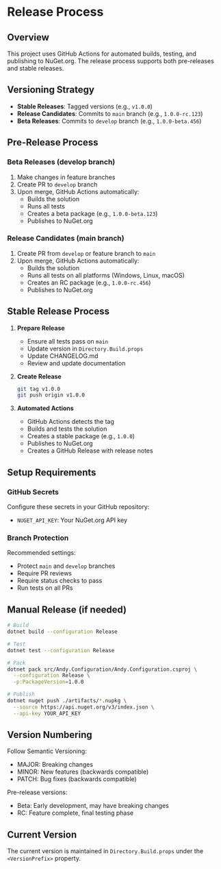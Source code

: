# Release Process

## Overview

This project uses GitHub Actions for automated builds, testing, and publishing to NuGet.org. The release process supports both pre-releases and stable releases.

## Versioning Strategy

- **Stable Releases**: Tagged versions (e.g., `v1.0.0`)
- **Release Candidates**: Commits to `main` branch (e.g., `1.0.0-rc.123`)
- **Beta Releases**: Commits to `develop` branch (e.g., `1.0.0-beta.456`)

## Pre-Release Process

### Beta Releases (develop branch)
1. Make changes in feature branches
2. Create PR to `develop` branch
3. Upon merge, GitHub Actions automatically:
   - Builds the solution
   - Runs all tests
   - Creates a beta package (e.g., `1.0.0-beta.123`)
   - Publishes to NuGet.org

### Release Candidates (main branch)
1. Create PR from `develop` or feature branch to `main`
2. Upon merge, GitHub Actions automatically:
   - Builds the solution
   - Runs all tests on all platforms (Windows, Linux, macOS)
   - Creates an RC package (e.g., `1.0.0-rc.456`)
   - Publishes to NuGet.org

## Stable Release Process

1. **Prepare Release**
   - Ensure all tests pass on `main`
   - Update version in `Directory.Build.props`
   - Update CHANGELOG.md
   - Review and update documentation

2. **Create Release**
   ```bash
   git tag v1.0.0
   git push origin v1.0.0
   ```

3. **Automated Actions**
   - GitHub Actions detects the tag
   - Builds and tests the solution
   - Creates a stable package (e.g., `1.0.0`)
   - Publishes to NuGet.org
   - Creates a GitHub Release with release notes

## Setup Requirements

### GitHub Secrets
Configure these secrets in your GitHub repository:
- `NUGET_API_KEY`: Your NuGet.org API key

### Branch Protection
Recommended settings:
- Protect `main` and `develop` branches
- Require PR reviews
- Require status checks to pass
- Run tests on all PRs

## Manual Release (if needed)

```bash
# Build
dotnet build --configuration Release

# Test
dotnet test --configuration Release

# Pack
dotnet pack src/Andy.Configuration/Andy.Configuration.csproj \
  --configuration Release \
  -p:PackageVersion=1.0.0

# Publish
dotnet nuget push ./artifacts/*.nupkg \
  --source https://api.nuget.org/v3/index.json \
  --api-key YOUR_API_KEY
```

## Version Numbering

Follow Semantic Versioning:
- MAJOR: Breaking changes
- MINOR: New features (backwards compatible)
- PATCH: Bug fixes (backwards compatible)

Pre-release versions:
- Beta: Early development, may have breaking changes
- RC: Feature complete, final testing phase

## Current Version

The current version is maintained in `Directory.Build.props` under the `<VersionPrefix>` property.